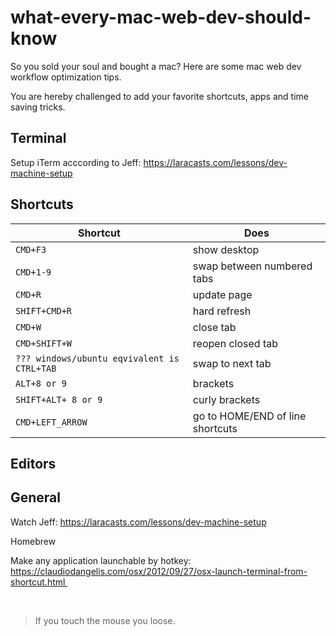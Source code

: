 # what-every-mac-web-dev-should-know
So you sold your soul and bought a mac? Here are some mac web dev workflow optimization tips.

You are hereby challenged to add your favorite shortcuts, apps and time saving tricks.

## Terminal
Setup iTerm acccording to Jeff: https://laracasts.com/lessons/dev-machine-setup


## Shortcuts

| Shortcut       | Does        |
| ------------- |-------------|
| ```CMD+F3```      | show desktop |
| ```CMD+1-9```      | swap between numbered tabs |
| ```CMD+R```      | update page |
| ```SHIFT+CMD+R```      | hard refresh |
| ```CMD+W```      | close tab |
| ```CMD+SHIFT+W```      | reopen closed tab |
| ```??? windows/ubuntu eqvivalent is CTRL+TAB```      | swap to next tab | 
| ```ALT+8 or 9```      | brackets |     
| ```SHIFT+ALT+ 8 or 9```      | curly brackets |  
| ```CMD+LEFT_ARROW```      | go to HOME/END of line shortcuts |

## Editors

## General
Watch Jeff: https://laracasts.com/lessons/dev-machine-setup

Homebrew

Make any application launchable by hotkey: https://claudiodangelis.com/osx/2012/09/27/osx-launch-terminal-from-shortcut.html 


<br>

> If you touch the mouse you loose.
